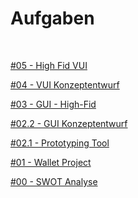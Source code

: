 # Aufgaben

&nbsp;

<a href="https://github.com/milena-sagert/IFD-WiSe20-21/blob/main/04%20-%20VUI/4%20-%20VUI.md" target="_blank">#05 - High Fid VUI </a> <br>

<a href="https://github.com/milena-sagert/IFD-WiSe20-21/blob/main/04%20-%20VUI/4%20-%20VUI.md" target="_blank">#04 - VUI Konzeptentwurf</a> <br>


<a href="https://github.com/milena-sagert/IFD-WiSe20-21/blob/main/03-GUI%20/03%20-%20GUI.md" target="_blank">#03 - GUI - High-Fid</a> <br>


<a href="https://github.com/milena-sagert/IFD-WiSe20-21/blob/main/02-%20Prototyping-Tool/2.2%20-%20Konzeptentwurf.md" target="_blank">#02.2 - GUI Konzeptentwurf</a> <br>


<a href="https://github.com/milena-sagert/IFD-WiSe20-21/blob/main/02-%20Prototyping-Tool/2.1%20-%20Prototyping%20Tool.md" target="_blank">#02.1 - Prototyping Tool</a> <br>


<a href="01-Wallet-Project/html-template/index.html" target="_blank">#01 - Wallet Project</a> <br>


<a href="https://raw.githubusercontent.com/milena-sagert/IFD-WiSe20-21/main/SWOT%20/SWOT-Analyse.png" target="_blank">#00 - SWOT Analyse</a> <br>

&nbsp;



